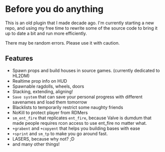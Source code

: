 Before you do anything
=============

This is an old plugin that I made decade ago. I'm currently starting a new repo, and using my free time to rewrite some of the source code to bring it up to date a bit and run more efficiently.

There may be random errors. Please use it with caution.

Features
-----------

- Spawn props and build houses in source games. (currently dedicated to HL2DM)
- Realtime prop info on HUD
- Spawnable ragdolls, wheels, doors
- Stacking, extending, aligning!
- `Save system` that can save your personal progress with different savenames and load them tomorrow
- Blacklists to temporarily restrict some naughty friends
- NoKill to protect player from RDMers
- `sm_ent_fire` that replicates `ent_fire`, because Valve is dumdum that made people requires rcon access to use ent_fire no matter what.
- `+grabent` and `+copyent` that helps you building bases with ease
- `+sprint` and `sm_tp` to make you go around fast.
- LASERS, because why not? ;D
- and many other things!
